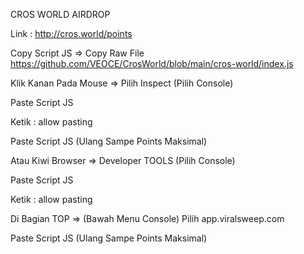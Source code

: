 CROS WORLD AIRDROP 

Link : http://cros.world/points

Copy Script JS => Copy Raw File
https://github.com/VEOCE/CrosWorld/blob/main/cros-world/index.js

Klik Kanan Pada Mouse => 
Pilih Inspect (Pilih Console)

Paste Script JS

Ketik : allow pasting

Paste Script JS 
(Ulang Sampe Points Maksimal)

Atau Kiwi Browser => 
Developer TOOLS (Pilih Console)

Paste Script JS

Ketik : allow pasting

Di Bagian TOP => 
(Bawah Menu Console)
Pilih app.viralsweep.com

Paste Script JS 
(Ulang Sampe Points Maksimal)
